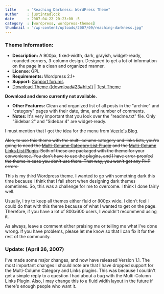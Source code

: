 ```yaml
---
title     : "Reaching Darkness: WordPress Theme"
author    : justintadlock
date      : 2007-04-22 20:23:00 -5
category  : [wordpress, wordpress-themes]
thumbnail : "/wp-content/uploads/2007/09/reaching-darkness.jpg"
---
```


<h3>Theme Information:</h3>

<ul>
<li><strong>Description:</strong> A 900px, fixed-width, dark, grayish, widget-ready, rounded corners, 3-column design.  Designed to get a lot of information on the page in a clean and organized manner.</li>
<li><strong>License: </strong> GPL</li>
<li><strong>Requirements: </strong> Wordpress 2.1+</li>
<li><strong>Support:</strong> <a href="http://justintadlock.com/forums" title="Forums"> Support forums</a></li>
<li><a href="http://justintadlock.com/downloads/reaching-darkness.zip" title="Download Reaching Darkness Wordpress Theme">Download Theme ([download#23#hits])</a> | <a href="http://justintadlock.com/wordpress-themes/index.php?wptheme=Reaching Darkness" rel="external" title="Test The Reaching Darkness Wordpress Theme"> Test Theme</a></li>
</ul>

<strong>Download and demo currently not available.</strong>

<ul>
<li><strong>Other Features:</strong> Clean and organized list of all posts in the "archive" and "category" pages with their date, time, and number of comments.</li>
<li><strong>Notes:</strong> It's very important that you look over the "readme.txt" file.  Only "Sidebar 2" and "Sidebar 4" are widget-ready.</li>
</ul>

I must mention that I got the idea for the menu from <a href="http://veerle.duoh.com" title="Veerle's Blog"> Veerle's Blog</a>.

<del>Also, to use this theme with the multi-column category and links lists, you're going to need the <a href="http://www.dagondesign.com/articles/multi-column-category-list-plugin-for-wordpress" title="Multi-Column Category List Plugin"> Multi-Column Category List Plugin</a> and the <a href="http://www.dagondesign.com/articles/multi-column-link-list-plugin-for-wordpress" title="Multi-Column Links List Plugin"> Multi-Column Links List Plugin</a>.  Both of these are packaged with the theme for your convenience.  You don't have to use the plugins, and I have error-proofed the theme in case you don't use them.  That way, you won't get any PHP errors.</del>

This is my third Wordpress theme.  I wanted to go with something dark this time because I think that I fall short when designing dark themes sometimes.  So, this was a challenge for me to overcome.  I think I done fairly well.

Usually, I try to keep all themes either fluid or 800px wide.  I didn't feel I could do that with this theme because of what I wanted to get on the page.  Therefore, if you have a lot of 800x600 users, I wouldn't recommend using it.

As always, leave a comment either praising me or telling me what I've done wrong.  If you have problems, please let me know so that I can fix it for the rest of the community.

<h3>Update: (April 26, 2007) </h3>

I've made some major changes, and now have released Version 1.1.  The most important changes I should note are that I have dropped support for the Multi-Column Category and Links plugins.  This was because I couldn't get a simple reply to a question I had about a bug with the Multi-Column Links Plugin.  Also, I may change this to a fluid width layout in the future if there's enough people who want it.
